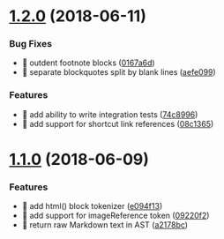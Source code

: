 <a name="1.2.0"></a>
# [1.2.0](https://github.com/onp4/md-mdast/compare/v1.1.0...v1.2.0) (2018-06-11)


### Bug Fixes

* 🐛 outdent footnote blocks ([0167a6d](https://github.com/onp4/md-mdast/commit/0167a6d))
* 🐛 separate blockquotes split by blank lines ([aefe099](https://github.com/onp4/md-mdast/commit/aefe099))


### Features

* 🎸 add ability to write integration tests ([74c8996](https://github.com/onp4/md-mdast/commit/74c8996))
* 🎸 add support for shortcut link references ([08c1365](https://github.com/onp4/md-mdast/commit/08c1365))

<a name="1.1.0"></a>
# [1.1.0](https://github.com/onp4/md-mdast/compare/v1.0.1...v1.1.0) (2018-06-09)


### Features

* 🎸 add html() block tokenizer ([e094f13](https://github.com/onp4/md-mdast/commit/e094f13))
* 🎸 add support for imageReference token ([09220f2](https://github.com/onp4/md-mdast/commit/09220f2))
* 🎸 return raw Markdown text in AST ([a2178bc](https://github.com/onp4/md-mdast/commit/a2178bc))
